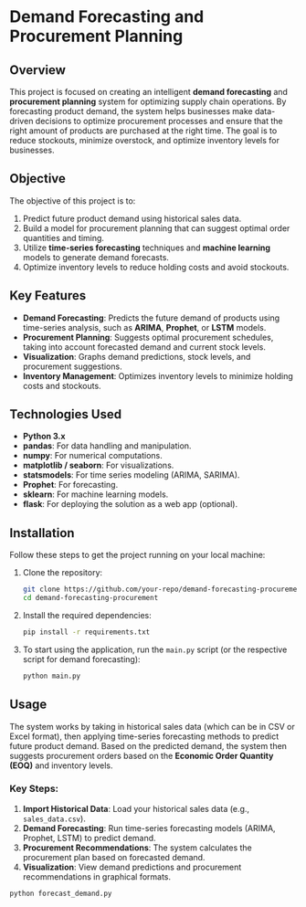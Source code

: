 # Demand Forecasting and Procurement Planning

## Overview
This project is focused on creating an intelligent **demand forecasting** and **procurement planning** system for optimizing supply chain operations. By forecasting product demand, the system helps businesses make data-driven decisions to optimize procurement processes and ensure that the right amount of products are purchased at the right time. The goal is to reduce stockouts, minimize overstock, and optimize inventory levels for businesses.

## Objective
The objective of this project is to:
1. Predict future product demand using historical sales data.
2. Build a model for procurement planning that can suggest optimal order quantities and timing.
3. Utilize **time-series forecasting** techniques and **machine learning** models to generate demand forecasts.
4. Optimize inventory levels to reduce holding costs and avoid stockouts.

## Key Features
- **Demand Forecasting**: Predicts the future demand of products using time-series analysis, such as **ARIMA**, **Prophet**, or **LSTM** models.
- **Procurement Planning**: Suggests optimal procurement schedules, taking into account forecasted demand and current stock levels.
- **Visualization**: Graphs demand predictions, stock levels, and procurement suggestions.
- **Inventory Management**: Optimizes inventory levels to minimize holding costs and stockouts.

## Technologies Used
- **Python 3.x**
- **pandas**: For data handling and manipulation.
- **numpy**: For numerical computations.
- **matplotlib / seaborn**: For visualizations.
- **statsmodels**: For time series modeling (ARIMA, SARIMA).
- **Prophet**: For forecasting.
- **sklearn**: For machine learning models.
- **flask**: For deploying the solution as a web app (optional).

## Installation
Follow these steps to get the project running on your local machine:

1. Clone the repository:
    ```bash
    git clone https://github.com/your-repo/demand-forecasting-procurement.git
    cd demand-forecasting-procurement
    ```

2. Install the required dependencies:
    ```bash
    pip install -r requirements.txt
    ```

3. To start using the application, run the `main.py` script (or the respective script for demand forecasting):
    ```bash
    python main.py
    ```

## Usage
The system works by taking in historical sales data (which can be in CSV or Excel format), then applying time-series forecasting methods to predict future product demand. Based on the predicted demand, the system then suggests procurement orders based on the **Economic Order Quantity (EOQ)** and inventory levels.

### Key Steps:
1. **Import Historical Data**: Load your historical sales data (e.g., `sales_data.csv`).
2. **Demand Forecasting**: Run time-series forecasting models (ARIMA, Prophet, LSTM) to predict demand.
3. **Procurement Recommendations**: The system calculates the procurement plan based on forecasted demand.
4. **Visualization**: View demand predictions and procurement recommendations in graphical formats.

```bash
python forecast_demand.py
